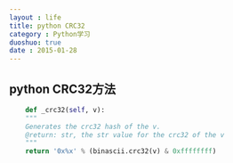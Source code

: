 ```yaml
---
layout : life
title: python CRC32
category : Python学习
duoshuo: true
date : 2015-01-28
---
```


<!-- more -->

## **python CRC32方法**

```python
	def _crc32(self, v):  
    """ 
    Generates the crc32 hash of the v. 
    @return: str, the str value for the crc32 of the v 
    """  
    return '0x%x' % (binascii.crc32(v) & 0xffffffff)
```
